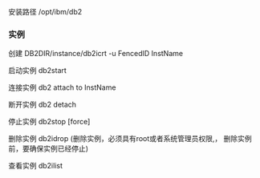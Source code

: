 安装路径 /opt/ibm/db2

### 实例

创建 DB2DIR/instance/db2icrt -u FencedID  InstName

启动实例  db2start

连接实例   db2 attach to InstName

断开实例  db2 detach

停止实例    db2stop   [force]

删除实例  db2idrop   (删除实例，必须具有root或者系统管理员权限,， 删除实例前，要确保实例已经停止)

查看实例  db2ilist

### 

